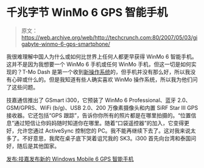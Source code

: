 # 千兆字节 WinMo 6 GPS 智能手机

> 原文：<https://web.archive.org/web/http://techcrunch.com:80/2007/05/03/gigabyte-winmo-6-gps-smartphone/>

我很难理解中国人为什么或如何比世界上任何人都更早获得 WinMo 6 智能手机。这并不是因为我想要一个 WinMo 6 手机或任何 WinMo 手机，但这一切是如何实现的？T-Mo Dash 是第一个收到[新操作系统](https://web.archive.org/web/20151006172210/http://crunchgear.com/2007/05/03/t-mobile-dash-users-please-report-to-your-minders/)的，但手机并没有那么好，所以我没有心碎或什么的。但是我知道有些人确实喜欢 WinMo 操作系统，所以我为他们问了这些问题。

技嘉通信推出了 GSmart i300，它预装了 WinMo 6 Professional、蓝牙 2.0、GSM/GPRS、WiFi (b/g)、USB 2.0、200 万像素摄像头和内置 SiRF Star III GPS 接收器。它还包括“GPS 跟踪”，告诉你你所有的照片都是在哪里拍摄的。“位置信息”通过短信让你妈妈随时知道你在哪里。随着“口袋遥控器”的加入，它变得更好，允许您通过 ActiveSync 控制您的 PC。我不能再继续下去了。这对我来说太多了。不好意思，我爬在桌子底下哭着诅咒我的 SK3。i300 首先向台湾和泰国问好，随后是其他国家。

[发布:技嘉发布新的 Windows Mobile 6 GPS 智能手机](https://web.archive.org/web/20151006172210/http://www.theunwired.net/?itemid=3809)